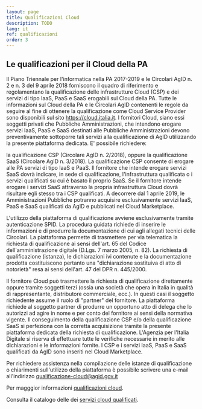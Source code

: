 ```yaml
---
layout: page
title: Qualificazioni Cloud
description: TODO
lang: it
ref: qualificazioni
order: 3
---
```


## Le qualificazioni per il Cloud della PA


Il Piano Triennale per l'informatica nella PA 2017-2019 e le Circolari AgID n.
2 e n. 3 del 9 aprile 2018 forniscono il quadro di riferimento e regolamentano
la qualificazione delle infrastrutture Cloud (CSP) e dei servizi di tipo IaaS,
PaaS e SaaS erogabili sul Cloud della PA.
Tutte le informazioni sul Cloud della PA e le Circolari AgID contenenti le
regole da seguire al fine di ottenere la qualificazione come Cloud Service
Provider sono disponibili sul sito https://cloud.italia.it.
I fornitori Cloud, siano essi soggetti privati che Pubbliche Amministrazioni,
che intendono erogare servizi IaaS, PaaS e SaaS destinati alle Pubbliche
Amministrazioni devono preventivamente sottoporre tali servizi alla
qualificazione di AgID utilizzando la presente piattaforma dedicata. E'
possibile richiedere:

la qualificazione CSP (Circolare AgID n. 2/2018),
oppure la qualificazione SaaS (Circolare AgID n. 3/2018).
La qualificazione CSP consente di erogare alle PA servizi di tipo IaaS e PaaS.
Il fornitore che intende erogare servizi SaaS dovrà indicare, in sede di
qualificazione, l'infrastruttura qualificata o i servizi qualificati su cui è
basato il proprio SaaS. Se il fornitore intende erogare i servizi SaaS
attraverso la propria infrastruttura Cloud dovrà risultare egli stesso tra i
CSP qualificati. A decorrere dal 1 aprile 2019, le Amministrazioni Pubbliche
potranno acquisire esclusivamente servizi IaaS, PaaS e SaaS qualificati da AgID
e pubblicati nel Cloud Marketplace.

L'utilizzo della piattaforma di qualificazione avviene esclusivamente tramite
autenticazione SPID. La procedura guidata richiede di inserire le informazioni
e di produrre la documentazione di cui agli allegati tecnici delle Circolari.
La piattaforma permette di trasmettere per via telematica la richiesta di
qualificazione ai sensi dell'art. 65 del Codice dell'amministrazione digitale
(D.Lgs. 7 marzo 2005, n. 82). La richiesta di qualificazione (istanza), le
dichiarazioni ivi contenute e la documentazione prodotta costituiscono pertanto
una "dichiarazione sostituiva di atto di notorietà" resa ai sensi dell'art. 47
del DPR n. 445/2000.

Il fornitore Cloud può trasmettere la richiesta di qualificazione direttamente
oppure tramite soggetti terzi (ossia una società che opera in Italia in qualità
di rappresentante, distributore commerciale, ecc.). In questi casi il soggetto
richiedente assume il ruolo di "partner" del fornitore. La piattaforma richiede
al soggetto partner di produrre un opportuno atto di delega che lo autorizzi ad
agire in nome e per conto del fornitore ai sensi della normativa vigente.
Il conseguimento della qualificazione CSP e/o della qualificazione SaaS si
perfeziona con la corretta acquisizione tramite la presente piattaforma
dedicata della richiesta di qualificazione. L'Agenzia per l'Italia Digitale si
riserva di effettuare tutte le verifiche necessarie in merito alle
dichiarazioni e le informazioni fornite. I CSP e i servizi IaaS, PaaS e SaaS
qualificati da AgID sono inseriti nel Cloud Marketplace.

Per richiedere assistenza nella compilazione delle istanze di qualificazione o
chiarimenti sull'utilizzo della piattaforma è possibile scrivere una e-mail
all'indirizzo qualificazione-cloud@agid.gov.it


Per magggior informazioni [qualificazioni cloud](https://cloud.italia.it/marketplace/supplier).

Consulta il catalogo delle dei [servizi cloud qualificati](https://cloud.italia.it/marketplace/).

